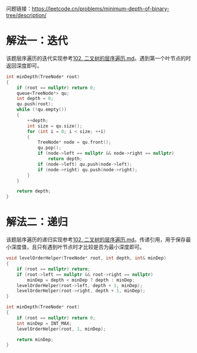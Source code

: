 问题链接：https://leetcode.cn/problems/minimum-depth-of-binary-tree/description/

# 解法一：迭代

该题层序遍历的迭代实现参考[102. 二叉树的层序遍历.md](https://github.com/SakuraMayAi/LintCode/blob/main/Binary%20Tree/102.%20%E4%BA%8C%E5%8F%89%E6%A0%91%E7%9A%84%E5%B1%82%E5%BA%8F%E9%81%8D%E5%8E%86.md)。遇到第一个叶节点的时返回深度即可。

```cpp
int minDepth(TreeNode* root)
{
    if (root == nullptr) return 0;
    queue<TreeNode*> qu;
    int depth = 0;
    qu.push(root);
    while (!qu.empty())
    {
        ++depth;
        int size = qu.size();
        for (int i = 0; i < size; ++i)
        {
            TreeNode* node = qu.front();
            qu.pop();
            if (node->left == nullptr && node->right == nullptr)
                return depth;
            if (node->left) qu.push(node->left);
            if (node->right) qu.push(node->right);
        }
    }

    return depth;
}
```

# 解法二：递归

该题层序遍历的递归实现参考[102. 二叉树的层序遍历.md](https://github.com/SakuraMayAi/LintCode/blob/main/Binary%20Tree/102.%20%E4%BA%8C%E5%8F%89%E6%A0%91%E7%9A%84%E5%B1%82%E5%BA%8F%E9%81%8D%E5%8E%86.md)。传递引用，用于保存最小深度值，且只有遇到叶节点时才比较是否为最小深度即可。

```cpp
void levelOrderHelper(TreeNode* root, int depth, int& minDep)
{
    if (root == nullptr) return;
    if (root->left == nullptr && root->right == nullptr)
        minDep = depth < minDep ? depth : minDep;
    levelOrderHelper(root->left, depth + 1, minDep);
    levelOrderHelper(root->right, depth + 1, minDep);
}

int minDepth(TreeNode* root)
{
    if (root == nullptr) return 0;
    int minDep = INT_MAX;
    levelOrderHelper(root, 1, minDep);

    return minDep;
}
```
